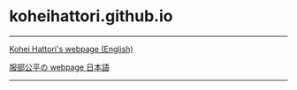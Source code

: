 # koheihattori.github.io

---

[ Kohei Hattori's webpage (English) ](https://koheihattori.github.io)


[服部公平の webpage 日本語](https://koheihattori_Japanese.github.io)

---
